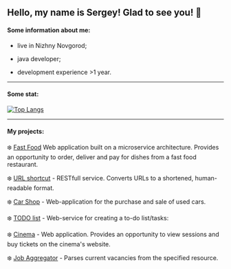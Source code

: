 ## Hello, my name is Sergey! Glad to see you! 👋

#### Some information about me:
- live in Nizhny Novgorod;

- java developer;

- development experience >1 year.

---

#### Some stat:

[![Top Langs](https://github-readme-stats.vercel.app/api/top-langs/?username=kuzmyhub&hide=shell,Dockerfile&bg_color=00000000&layout=compact)](https://github.com/anuraghazra/github-readme-stats)

---

#### My projects:

:snowflake: [Fast Food](https://github.com/kuzmyhub/job4j_fast_food) Web application built on a microservice architecture. Provides an opportunity to order, deliver and pay for dishes from a fast food restaurant.

:snowflake: [URL shortcut](https://github.com/kuzmyhub/job4j_URL_short_cut) - RESTfull service. Converts URLs to a shortened, human-readable format.

:snowflake: [Car Shop](https://github.com/kuzmyhub/job4j_cars) - Web-application for the purchase and sale of used cars.

:snowflake: [TODO list](https://github.com/kuzmyhub/TODO_list) - Web-service for creating a to-do list/tasks:

:snowflake: [Cinema](https://github.com/kuzmyhub/job4j_cinema) - Web application. Provides an opportunity to view sessions and buy tickets on the cinema's website.

:snowflake: [Job Aggregator](https://github.com/kuzmyhub/job4j_grabber) - Parses current vacancies from the specified resource.


<!--
**kuzmyhub/kuzmyhub** is a ✨ _special_ ✨ repository because its `README.md` (this file) appears on your GitHub profile.

Here are some ideas to get you started:

- 🔭 I’m currently working on ...
- 🌱 I’m currently learning ...
- 👯 I’m looking to collaborate on ...
- 🤔 I’m looking for help with ...
- 💬 Ask me about ...
- 📫 How to reach me: ...
- 😄 Pronouns: ...
- ⚡ Fun fact: ...
-->
